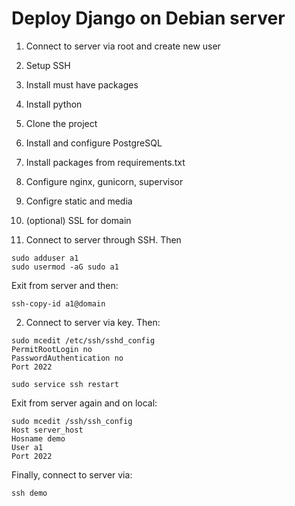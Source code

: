 # Deploy Django on Debian server

1. Connect to server via root and create new user
2. Setup SSH
3. Install must have packages
4. Install python
5. Clone the project
6. Install and configure PostgreSQL
7. Install packages from requirements.txt
8. Configure nginx, gunicorn, supervisor
9. Configre static and media
10. (optional) SSL for domain


1. Connect to server through SSH. Then
```
sudo adduser a1
sudo usermod -aG sudo a1
```
Exit from server and then:

```
ssh-copy-id a1@domain 
```
2. Connect to server via key. Then:
```
sudo mcedit /etc/ssh/sshd_config
PermitRootLogin no
PasswordAuthentication no
Port 2022

sudo service ssh restart
```
Exit from server again and on local:
```
sudo mcedit /ssh/ssh_config
Host server_host
Hosname demo
User a1
Port 2022
```

Finally, connect to server via:
```
ssh demo
```
